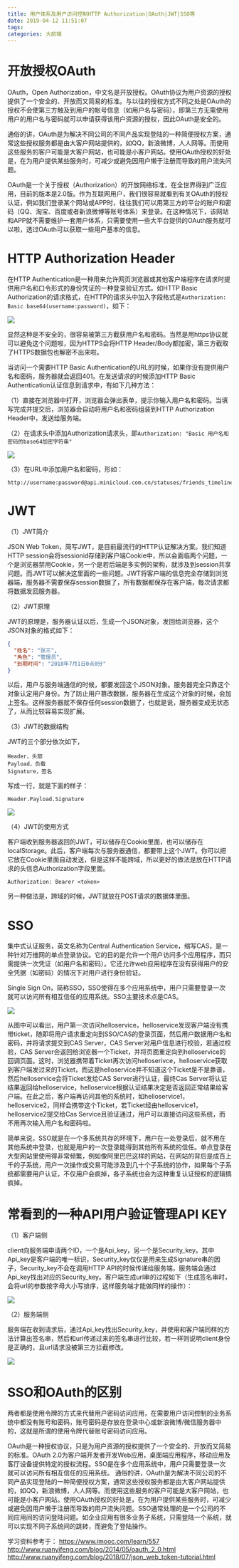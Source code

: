 ```yaml
---
title: 用户体系及用户访问控制HTTP Authorization|OAuth|JWT|SSO等
date: 2019-04-12 11:51:07
tags:
categories: 大前端
---
```


# 开放授权OAuth

OAuth，Open Authorization，中文名是开放授权。OAuth协议为用户资源的授权提供了一个安全的、开放而又简易的标准。与以往的授权方式不同之处是OAuth的授权不会使第三方触及到用户的帐号信息（如用户名与密码），即第三方无需使用用户的用户名与密码就可以申请获得该用户资源的授权，因此OAuth是安全的。

通俗的讲，OAuth是为解决不同公司的不同产品实现登陆的一种简便授权方案，通常这些授权服务都是由大客户网站提供的，如QQ，新浪微博，人人网等。而使用这些服务的客户可能是大客户网站，也可能是小客户网站。使用OAuth授权的好处是，在为用户提供某些服务时，可减少或避免因用户懒于注册而导致的用户流失问题。

OAuth是一个关于授权（Authorization）的开放网络标准，在全世界得到广泛应用，目前的版本是2.0版。作为互联网用户，我们很容易就看到有关OAuth的授权认证，例如我们登录某个网站或APP时，往往我们可以用第三方的平台的账户和密码（QQ、淘宝、百度或者新浪微博等账号体系）来登录。在这种情况下，该网站和APP就不需要维护一套用户体系，只需要使用一些大平台提供的OAuth服务就可以啦，透过OAuth可以获取一些用户基本的信息。

# HTTP Authorization Header

在HTTP Authentication是一种用来允许网页浏览器或其他客户端程序在请求时提供用户名和口令形式的身份凭证的一种登录验证方式。如HTTP Basic Authorization的请求格式，在HTTP的请求头中加入字段格式是`Authorization: Basic base64(username:password)`，如下：

![](/images/http_auth_1_1.png)

显然这种是不安全的，很容易被第三方截获用户名和密码。当然是用https协议就可以避免这个问题啦，因为HTTPS会将HTTP Header/Body都加密，第三方截取了HTTPS数据包也解密不出来啦。

当访问一个需要HTTP Basic Authentication的URL的时候，如果你没有提供用户名和密码，服务器就会返回401。在发送请求的时候添加HTTP Basic Authentication认证信息到请求中，有如下几种方法：

（1）直接在浏览器中打开，浏览器会弹出表单，提示你输入用户名和密码。当填写完成并提交后，浏览器会自动将用户名和密码组装到HTTP Authorization Header中，发送给服务端。

（2）在请求头中添加Authorization请求头，即`Authorization: "Basic 用户名和密码的base64加密字符串"`

![](/images/http_auth_1_2.png)

（3）在URL中添加用户名和密码，形如：

    http://username:password@api.minicloud.com.cn/statuses/friends_timeline.xml

# JWT

（1）JWT简介

JSON Web Token，简写JWT，是目前最流行的HTTP认证解决方案。我们知道HTTP session会将sessionid存储到客户端Cookie中，所以会面临两个问题，一个是浏览器禁用Cookie，另一个是若后端是多实例的架构，就涉及到session共享问题。而JWT可以解决这里面的一些问题。JWT将客户端的信息完全存储到浏览器端，服务器不需要保存session数据了，所有数据都保存在客户端，每次请求都将数据发回服务器。

（2）JWT原理

JWT的原理是，服务器认证以后，生成一个JSON对象，发回给浏览器，这个JSON对象的格式如下：

```json
{
  "姓名": "张三",
  "角色": "管理员",
  "到期时间": "2018年7月1日0点0分"
}
```

以后，用户与服务端通信的时候，都要发回这个JSON对象。服务器完全只靠这个对象认定用户身份。为了防止用户篡改数据，服务器在生成这个对象的时候，会加上签名。这样服务器就不保存任何session数据了，也就是说，服务器变成无状态了，从而比较容易实现扩展。

（3）JWT的数据结构

JWT的三个部分依次如下，

    Header，头部
    Payload，负载
    Signature，签名

写成一行，就是下面的样子：

    Header.Payload.Signature

![](/images/http_auth_1_3.png)

（4）JWT的使用方式

客户端收到服务器返回的JWT，可以储存在Cookie里面，也可以储存在localStorage。此后，客户端每次与服务器通信，都要带上这个JWT。你可以把它放在Cookie里面自动发送，但是这样不能跨域，所以更好的做法是放在HTTP请求的头信息Authorization字段里面。

    Authorization: Bearer <token>

另一种做法是，跨域的时候，JWT就放在POST请求的数据体里面。

# SSO

集中式认证服务，英文名称为Central Authentication Service，缩写CAS，是一种针对万维网的单点登录协议。它的目的是允许一个用户访问多个应用程序，而只需提供一次凭证（如用户名和密码）。它还允许web应用程序在没有获得用户的安全凭据（如密码）的情况下对用户进行身份验证。

Single Sign On，简称SSO，SSO使得在多个应用系统中，用户只需要登录一次就可以访问所有相互信任的应用系统。SSO主要技术点是CAS。

![](/images/http_auth_1_4.png)

从图中可以看出，用户第一次访问helloservice，helloservice发现客户端没有携带ticket，随即将用户请求重定向到SSO/CAS的登录页面，然后用户数据用户名和密码，并将请求提交到CAS Server，CAS Server对用户信息进行校验，若通过校验，CAS Server会返回给浏览器一个Ticket，并将页面重定向到helloservice的回调页面。这时，浏览器携带着Ticket再次访问helloserivce，helloservice获取到客户端发过来的Ticket，而这是helloservice并不知道这个Ticket是不是靠谱，然后helloservice会将Ticket发给CAS Server进行认证，最终Cas Server将认证结果返回给helloservice，helloservice根据认证结果决定是否返回正常结果给客户端。在此之后，客户端再访问其他的系统时，如helloservice1，helloservice2，同样会携带这个Ticket，若Ticket经由helloservice1，helloservice2提交给Cas Service且验证通过，用户可以直接访问这些系统，而不用再次输入用户名和密码啦。

简单来说，SSO就是在一个多系统共存的环境下，用户在一处登录后，就不用在其他系统中登录，也就是用户的一次登录能得到其他所有系统的信任。单点登录在大型网站里使用得非常频繁，例如像阿里巴巴这样的网站，在网站的背后是成百上千的子系统，用户一次操作或交易可能涉及到几十个子系统的协作，如果每个子系统都需要用户认证，不仅用户会疯掉，各子系统也会为这种重复认证授权的逻辑搞疯掉。

# 常看到的一种API用户验证管理API KEY

（1）客户端侧

client向服务端申请两个ID，一个是Api_key，另一个是Security_key。其中Api_key是客户端的唯一标识，Security_key仅仅是用来生成Signature串的因子，Security_key不会在调用HTTP API的时候传递给服务端，服务端会通过Api_key找出对应的Security_key。客户端生成url串的过程如下（生成签名串时，会将url的参数按字母大小写排序，这样服务端才能做同样的操作）：

![](/images/http_auth_1_5.png)

（2）服务端侧

服务端在收到请求后，通过Api_key找出Security_key，并使用和客户端同样的方法计算出签名串，然后和url传递过来的签名串进行比较，若一样则说明client身份是正确的，且url请求没被第三方拦截修改。

![](/images/http_auth_1_6.png)

# SSO和OAuth的区别

两者都是使用令牌的方式来代替用户密码访问应用，在需要用户访问控制的业务系统中都没有账号和密码，账号密码是存放在登录中心或新浪微博/微信服务器中的，这就是所谓的使用令牌代替账号密码访问应用。

OAuth是一种授权协议，只是为用户资源的授权提供了一个安全的、开放而又简易的标准。OAuth 2.0为客户端开发者开发Web应用，桌面端应用程序，移动应用及客厅设备提供特定的授权流程。SSO是在多个应用系统中，用户只需要登录一次就可以访问所有相互信任的应用系统。
通俗的讲，OAuth是为解决不同公司的不同产品实现登陆的一种简便授权方案，通常这些授权服务都是由大客户网站提供的，如QQ，新浪微博，人人网等。而使用这些服务的客户可能是大客户网站，也可能是小客户网站。使用OAuth授权的好处是，在为用户提供某些服务时，可减少或避免因用户懒于注册而导致的用户流失问题。SSO通常处理的是一个公司的不同应用间的访问登陆问题。如企业应用有很多业务子系统，只需登陆一个系统，就可以实现不同子系统间的跳转，而避免了登陆操作。

学习资料参考于：
https://www.imooc.com/learn/557
http://www.ruanyifeng.com/blog/2014/05/oauth_2_0.html
http://www.ruanyifeng.com/blog/2018/07/json_web_token-tutorial.html
